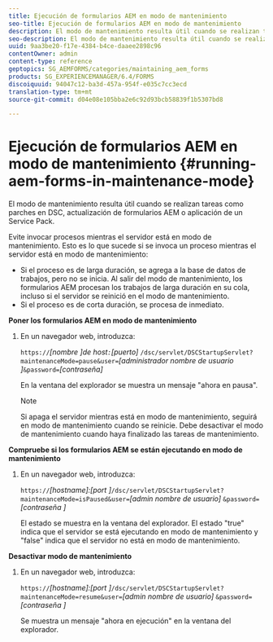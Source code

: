 ```yaml
---
title: Ejecución de formularios AEM en modo de mantenimiento
seo-title: Ejecución de formularios AEM en modo de mantenimiento
description: El modo de mantenimiento resulta útil cuando se realizan tareas como parches en DSC, actualización de formularios AEM o aplicación de un Service Pack. Obtenga más información sobre la ejecución de formularios AEM en modo de mantenimiento.
seo-description: El modo de mantenimiento resulta útil cuando se realizan tareas como parches en DSC, actualización de formularios AEM o aplicación de un Service Pack. Obtenga más información sobre la ejecución de formularios AEM en modo de mantenimiento.
uuid: 9aa3be20-f17e-4384-b4ce-daaee2898c96
contentOwner: admin
content-type: reference
geptopics: SG_AEMFORMS/categories/maintaining_aem_forms
products: SG_EXPERIENCEMANAGER/6.4/FORMS
discoiquuid: 94047c12-ba3d-457a-954f-e035c7cc3ecd
translation-type: tm+mt
source-git-commit: d04e08e105bba2e6c92d93bcb58839f1b5307bd8

---
```



# Ejecución de formularios AEM en modo de mantenimiento {#running-aem-forms-in-maintenance-mode}

El modo de mantenimiento resulta útil cuando se realizan tareas como parches en DSC, actualización de formularios AEM o aplicación de un Service Pack.

Evite invocar procesos mientras el servidor está en modo de mantenimiento. Esto es lo que sucede si se invoca un proceso mientras el servidor está en modo de mantenimiento:

* Si el proceso es de larga duración, se agrega a la base de datos de trabajos, pero no se inicia. Al salir del modo de mantenimiento, los formularios AEM procesan los trabajos de larga duración en su cola, incluso si el servidor se reinició en el modo de mantenimiento.
* Si el proceso es de corta duración, se procesa de inmediato.

**Poner los formularios AEM en modo de mantenimiento**

1. En un navegador web, introduzca:

   `https://`*[nombre ]*de host`:`*[puerto]* `/dsc/servlet/DSCStartupServlet?maintenanceMode=pause&user=`*[administrador nombre de usuario ]*`&password=`*[contraseña]*

   En la ventana del explorador se muestra un mensaje &quot;ahora en pausa&quot;.

   >[!NOTE]
   >
   >Si apaga el servidor mientras está en modo de mantenimiento, seguirá en modo de mantenimiento cuando se reinicie. Debe desactivar el modo de mantenimiento cuando haya finalizado las tareas de mantenimiento.

**Compruebe si los formularios AEM se están ejecutando en modo de mantenimiento**

1. En un navegador web, introduzca:

   `https://`*[hostname]:[port ]*`/dsc/servlet/DSCStartupServlet?maintenanceMode=isPaused&user=`*[admin nombre de usuario]* `&password=`*[contraseña ]*

   El estado se muestra en la ventana del explorador. El estado &quot;true&quot; indica que el servidor se está ejecutando en modo de mantenimiento y &quot;false&quot; indica que el servidor no está en modo de mantenimiento.

**Desactivar modo de mantenimiento**

1. En un navegador web, introduzca:

   `https://`*[hostname]:[port ]*`/dsc/servlet/DSCStartupServlet?maintenanceMode=resume&user=`*[admin nombre de usuario]* `&password=`*[contraseña ]*

   Se muestra un mensaje &quot;ahora en ejecución&quot; en la ventana del explorador.

